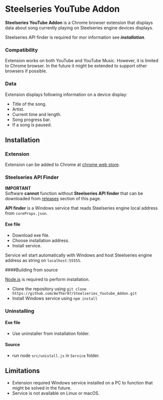 # Steelseries YouTube Addon
**Steelseries YouTube Addon** is a Chrome browser extension that displays data about song currently playing on Steelseries engine devices displays.

Steelseries API finder is required for mor information see ***installation***.

### Compatibility
Extension works on both YouTube and YouTube Music. However, it is limited to Chrome browser. In the future it might be extended to support other browsers if possible.

### Data
Extension displays following information on a device display:

- Title of the song.
- Artist.
- Current time and length.
- Song progress bar.
- If a song is paused.

## Installation

### Extension

Extension can be added to Chrome at [chrome web store](https://extension).

### Steelseries API Finder


**IMPORTANT**  
Software **cannot** function without **Steelseries API finder** that can be downloaded from [releases](https://github.com/AeTher97/Steelseries_Youtube_Addon/releases) section of this page.  

**API finder** is a Windows service that reads Steelseries engine local address from `coreProps.json`. 

#### Exe file
- Download exe file.
- Choose installation address.
- Install service.

Service wil start automatically with Windows and host Steelseries engine address as string on `localhost:55555`.

####Building from source

[Node.js](https://nodejs.org/en/) is required to perform installation.
- Clone the repository using
`git clone https://github.com/AeTher97/Steelseries_Youtube_Addon.git`   
- Install Windows service using `npm install`
  
### Uninstalling

#### Exe file
- Use uninstaller from installation folder.

#### Source
- run node `src/unistall.js` in `Service` folder.


## Limitations
- Extension required Windows service installed on a PC to function that might be solved in the future.
- Service is not available on Linux or macOS.
